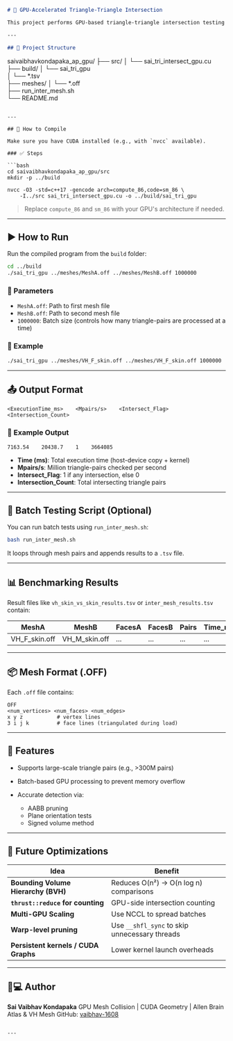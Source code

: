 ```markdown
# 🔺 GPU-Accelerated Triangle-Triangle Intersection

This project performs GPU-based triangle-triangle intersection testing between neuroimaging meshes (e.g., brain surfaces) and whole-body meshes using CUDA. It's designed for **high-throughput collision detection**, especially in **neuroscience simulation and validation tasks**.

---

## 📁 Project Structure

```

saivaibhavkondapaka\_ap\_gpu/
├── src/
│   └── sai\_tri\_intersect\_gpu.cu     
├── build/
│   └── sai\_tri\_gpu                   
│   └── \*.tsv                         
├── meshes/
│   └── \*.off                         
├── run\_inter\_mesh.sh                 
└── README.md                        

````

---

## 🚀 How to Compile

Make sure you have CUDA installed (e.g., with `nvcc` available).

### ✅ Steps

```bash
cd saivaibhavkondapaka_ap_gpu/src
mkdir -p ../build

nvcc -O3 -std=c++17 -gencode arch=compute_86,code=sm_86 \
    -I../src sai_tri_intersect_gpu.cu -o ../build/sai_tri_gpu
````

> Replace `compute_86` and `sm_86` with your GPU's architecture if needed.

---

## ▶️ How to Run

Run the compiled program from the `build` folder:

```bash
cd ../build
./sai_tri_gpu ../meshes/MeshA.off ../meshes/MeshB.off 1000000
```

### 📌 Parameters

* `MeshA.off`: Path to first mesh file
* `MeshB.off`: Path to second mesh file
* `1000000`: Batch size (controls how many triangle-pairs are processed at a time)

### 📌 Example

```bash
./sai_tri_gpu ../meshes/VH_F_skin.off ../meshes/VH_F_skin.off 1000000
```

---

## 📤 Output Format

```
<ExecutionTime_ms>    <Mpairs/s>    <Intersect_Flag>    <Intersection_Count>
```

### 📌 Example Output

```
7163.54    20438.7    1    3664085
```

* **Time (ms)**: Total execution time (host-device copy + kernel)
* **Mpairs/s**: Million triangle-pairs checked per second
* **Intersect\_Flag**: 1 if any intersection, else 0
* **Intersection\_Count**: Total intersecting triangle pairs

---

## 🧪 Batch Testing Script (Optional)

You can run batch tests using `run_inter_mesh.sh`:

```bash
bash run_inter_mesh.sh
```

It loops through mesh pairs and appends results to a `.tsv` file.

---

## 📊 Benchmarking Results

Result files like `vh_skin_vs_skin_results.tsv` or `inter_mesh_results.tsv` contain:

| MeshA           | MeshB           | FacesA | FacesB | Pairs | Time\_ms | Mpairs\_s | Intersected | Intersect\_Count |
| --------------- | --------------- | ------ | ------ | ----- | -------- | --------- | ----------- | ---------------- |
| VH\_F\_skin.off | VH\_M\_skin.off | ...    | ...    | ...   | ...      | ...       | 0           | 0                |

---

## 📦 Mesh Format (.OFF)

Each `.off` file contains:

```
OFF
<num_vertices> <num_faces> <num_edges>
x y z           # vertex lines
3 i j k         # face lines (triangulated during load)
```

---

## 📌 Features

* Supports large-scale triangle pairs (e.g., >300M pairs)
* Batch-based GPU processing to prevent memory overflow
* Accurate detection via:

  * AABB pruning
  * Plane orientation tests
  * Signed volume method

---

## 🧠 Future Optimizations

| Idea                                 | Benefit                                       |
| ------------------------------------ | --------------------------------------------- |
| **Bounding Volume Hierarchy (BVH)**  | Reduces O(n²) → O(n log n) comparisons        |
| **`thrust::reduce` for counting**    | GPU-side intersection counting                |
| **Multi-GPU Scaling**                | Use NCCL to spread batches                    |
| **Warp-level pruning**               | Use `__shfl_sync` to skip unnecessary threads |
| **Persistent kernels / CUDA Graphs** | Lower kernel launch overheads                 |

---

## 👨💻 Author

**Sai Vaibhav Kondapaka**
GPU Mesh Collision | CUDA Geometry | Allen Brain Atlas & VH Mesh
GitHub: [vaibhav-1608](https://github.com/vaibhav-1608)

```

---

```
